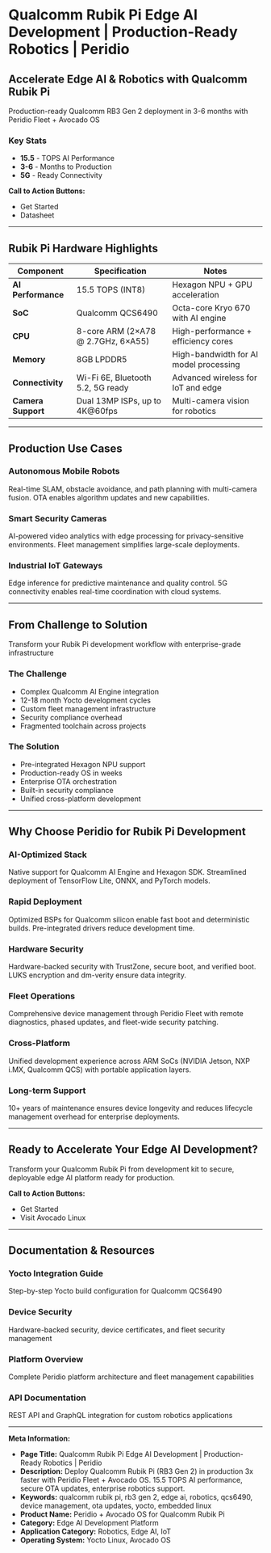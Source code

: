 # Qualcomm Rubik Pi Edge AI Development | Production-Ready Robotics | Peridio

## Accelerate Edge AI & Robotics with Qualcomm Rubik Pi

Production-ready Qualcomm RB3 Gen 2 deployment in 3-6 months with Peridio Fleet + Avocado OS

### Key Stats
- **15.5** - TOPS AI Performance
- **3-6** - Months to Production
- **5G** - Ready Connectivity

**Call to Action Buttons:**
- Get Started
- Datasheet

---

## Rubik Pi Hardware Highlights

| Component | Specification | Notes |
|-----------|---------------|-------|
| **AI Performance** | 15.5 TOPS (INT8) | Hexagon NPU + GPU acceleration |
| **SoC** | Qualcomm QCS6490 | Octa-core Kryo 670 with AI engine |
| **CPU** | 8-core ARM (2×A78 @ 2.7GHz, 6×A55) | High-performance + efficiency cores |
| **Memory** | 8GB LPDDR5 | High-bandwidth for AI model processing |
| **Connectivity** | Wi-Fi 6E, Bluetooth 5.2, 5G ready | Advanced wireless for IoT and edge |
| **Camera Support** | Dual 13MP ISPs, up to 4K@60fps | Multi-camera vision for robotics |

---

## Production Use Cases

### Autonomous Mobile Robots
Real-time SLAM, obstacle avoidance, and path planning with multi-camera fusion. OTA enables algorithm updates and new capabilities.

### Smart Security Cameras
AI-powered video analytics with edge processing for privacy-sensitive environments. Fleet management simplifies large-scale deployments.

### Industrial IoT Gateways
Edge inference for predictive maintenance and quality control. 5G connectivity enables real-time coordination with cloud systems.

---

## From Challenge to Solution
Transform your Rubik Pi development workflow with enterprise-grade infrastructure

### The Challenge
- Complex Qualcomm AI Engine integration
- 12-18 month Yocto development cycles
- Custom fleet management infrastructure
- Security compliance overhead
- Fragmented toolchain across projects

### The Solution
- Pre-integrated Hexagon NPU support
- Production-ready OS in weeks
- Enterprise OTA orchestration
- Built-in security compliance
- Unified cross-platform development

---

## Why Choose Peridio for Rubik Pi Development

### AI-Optimized Stack
Native support for Qualcomm AI Engine and Hexagon SDK. Streamlined deployment of TensorFlow Lite, ONNX, and PyTorch models.

### Rapid Deployment
Optimized BSPs for Qualcomm silicon enable fast boot and deterministic builds. Pre-integrated drivers reduce development time.

### Hardware Security
Hardware-backed security with TrustZone, secure boot, and verified boot. LUKS encryption and dm-verity ensure data integrity.

### Fleet Operations
Comprehensive device management through Peridio Fleet with remote diagnostics, phased updates, and fleet-wide security patching.

### Cross-Platform
Unified development experience across ARM SoCs (NVIDIA Jetson, NXP i.MX, Qualcomm QCS) with portable application layers.

### Long-term Support
10+ years of maintenance ensures device longevity and reduces lifecycle management overhead for enterprise deployments.

---

## Ready to Accelerate Your Edge AI Development?

Transform your Qualcomm Rubik Pi from development kit to secure, deployable edge AI platform ready for production.

**Call to Action Buttons:**
- Get Started
- Visit Avocado Linux

---

## Documentation & Resources

### Yocto Integration Guide
Step-by-step Yocto build configuration for Qualcomm QCS6490

### Device Security
Hardware-backed security, device certificates, and fleet security management

### Platform Overview
Complete Peridio platform architecture and fleet management capabilities

### API Documentation
REST API and GraphQL integration for custom robotics applications

---

**Meta Information:**
- **Page Title:** Qualcomm Rubik Pi Edge AI Development | Production-Ready Robotics | Peridio
- **Description:** Deploy Qualcomm Rubik Pi (RB3 Gen 2) in production 3x faster with Peridio Fleet + Avocado OS. 15.5 TOPS AI performance, secure OTA updates, enterprise robotics support.
- **Keywords:** qualcomm rubik pi, rb3 gen 2, edge ai, robotics, qcs6490, device management, ota updates, yocto, embedded linux
- **Product Name:** Peridio + Avocado OS for Qualcomm Rubik Pi
- **Category:** Edge AI Development Platform
- **Application Category:** Robotics, Edge AI, IoT
- **Operating System:** Yocto Linux, Avocado OS